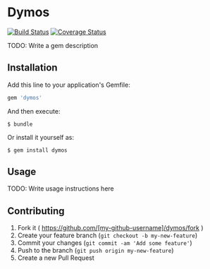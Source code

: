 # Dymos
[![Build Status](https://travis-ci.org/hoshina85/dymos.svg?branch=master)](https://travis-ci.org/hoshina85/dymos)
[![Coverage Status](https://coveralls.io/repos/hoshina85/dymos/badge.png?branch=master)](https://coveralls.io/r/hoshina85/dymos?branch=master)

TODO: Write a gem description

## Installation

Add this line to your application's Gemfile:

```ruby
gem 'dymos'
```

And then execute:

    $ bundle

Or install it yourself as:

    $ gem install dymos

## Usage

TODO: Write usage instructions here

## Contributing

1. Fork it ( https://github.com/[my-github-username]/dymos/fork )
2. Create your feature branch (`git checkout -b my-new-feature`)
3. Commit your changes (`git commit -am 'Add some feature'`)
4. Push to the branch (`git push origin my-new-feature`)
5. Create a new Pull Request
